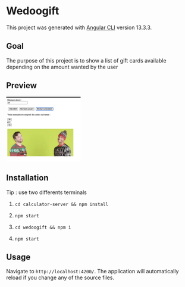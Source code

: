 # Wedoogift

This project was generated with [Angular CLI](https://github.com/angular/angular-cli) version 13.3.3.

## Goal

The purpose of this project is to show a list of gift cards available depending on the amount wanted by the user
## Preview

<img src="src/assets/preview.png" alt="preview" width="200px"/>

## Installation
Tip : use two differents terminals
1. `cd calculator-server && npm install`
2. `npm start`

3. `cd wedoogift && npm i`
4. `npm start`

## Usage

Navigate to `http://localhost:4200/`. The application will automatically reload if you change any of the source files.
